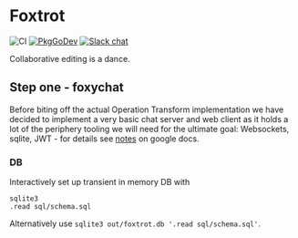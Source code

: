 # Foxtrot

![CI](https://github.com/foxygoat/foxtrot/workflows/ci/badge.svg?branch=master)
[![PkgGoDev](https://pkg.go.dev/badge/mod/foxygo.at/foxtrot)](https://pkg.go.dev/mod/foxygo.at/foxtrot)
[![Slack chat](https://img.shields.io/badge/slack-gophers-795679?logo=slack)](https://gophers.slack.com/messages/foxygoat)

Collaborative editing is a dance.

## Step one - foxychat

Before biting off the actual Operation Transform implementation we have
decided to implement a very basic chat server and web client as it holds
a lot of the periphery tooling we will need for the ultimate goal:
Websockets, sqlite, JWT - for details see
[notes](https://docs.google.com/document/d/1p96DCIMo_0SB8OEVuh7U3jERzabJ1r-cJJLV0tLuR1U/edit#)
on google docs.

### DB

Interactively set up transient in memory DB with

    sqlite3
    .read sql/schema.sql

Alternatively use `sqlite3 out/foxtrot.db '.read sql/schema.sql'`.
